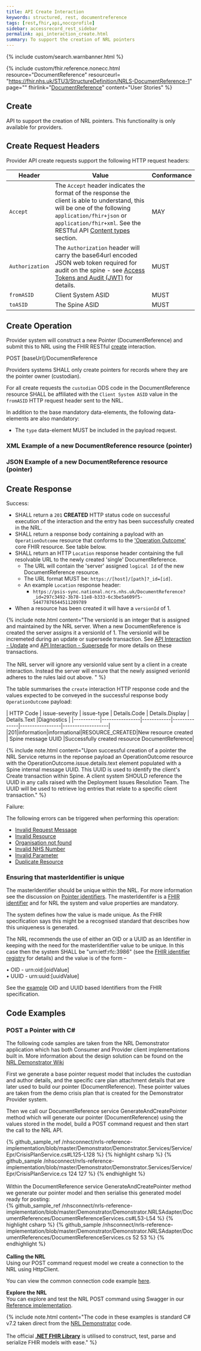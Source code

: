 ```yaml
---
title: API Create Interaction
keywords: structured, rest, documentreference
tags: [rest,fhir,api,noccprofile]
sidebar: accessrecord_rest_sidebar
permalink: api_interaction_create.html
summary: To support the creation of NRL pointers
---
```


{% include custom/search.warnbanner.html %}

{% include custom/fhir.reference.nonecc.html resource="DocumentReference" resourceurl= "https://fhir.nhs.uk/STU3/StructureDefinition/NRLS-DocumentReference-1" page="" fhirlink="[DocumentReference](https://www.hl7.org/fhir/STU3/documentreference.html)" content="User Stories" %}


## Create ##

API to support the creation of NRL pointers. This functionality is only available for providers.

## Create Request Headers ##

Provider API create requests support the following HTTP request headers:

| Header               | Value |Conformance |
|----------------------|-------|-------|
| `Accept`      | The `Accept` header indicates the format of the response the client is able to understand, this will be one of the following <code class="highlighter-rouge">application/fhir+json</code> or <code class="highlighter-rouge">application/fhir+xml</code>. See the RESTful API [Content types](development_general_api_guidance.html#content-types) section. | MAY |
| `Authorization`      | The `Authorization` header will carry the base64url encoded JSON web token required for audit on the spine - see [Access Tokens and Audit (JWT)](integration_access_tokens_and_audit_JWT.html) for details. |  MUST |
| `fromASID`           | Client System ASID | MUST |
| `toASID`             | The Spine ASID | MUST |


## Create Operation ##

Provider system will construct a new Pointer (DocumentReference) and submit this to NRL using the FHIR RESTful [create](https://www.hl7.org/fhir/http.html#create) interaction.

<div markdown="span" class="alert alert-success" role="alert">
POST [baseUrl]/DocumentReference</div>


Providers systems SHALL only create pointers for records where they are the pointer owner (custodian). 

For all create requests the `custodian` ODS code in the DocumentReference resource SHALL be affiliated with the `Client System ASID` value in the `fromASID` HTTP request header sent to the NRL.


<p>In addition to the base mandatory data-elements, the following data-elements are also mandatory:</p>

- The `type` data-element MUST be included in the payload request.

<!--
<p>All requests SHALL contain a valid ‘Authorization’ header and SHALL contain an ‘Accept’ header. </p>
<p>The `Accept` header indicates the format of the response the client is able to understand, this will be one of the following <code class="highlighter-rouge">application/fhir+json</code> or <code class="highlighter-rouge">application/fhir+xml</code>.</p>
-->

### XML Example of a new DocumentReference resource (pointer) ###

<script src="https://gist.github.com/sufyanpat/105a344c3a078475066ce09767658e82.js"></script>

### JSON Example of a new DocumentReference resource (pointer) ###
<script src="https://gist.github.com/sufyanpat/2668e9063c4444bd3329dbe69ba290b6.js"></script>

## Create Response ##

Success:

- SHALL return a `201` **CREATED** HTTP status code on successful execution of the interaction and the entry has been successfully created in the NRL.
- SHALL return a response body containing a payload with an `OperationOutcome` resource that conforms to the ['Operation Outcome'](http://hl7.org/fhir/STU3/operationoutcome.html) core FHIR resource. See table below.
- SHALL return an HTTP `Location` response header containing the full resolvable URL to the newly created 'single' DocumentReference. 
  - The URL will contain the 'server' assigned `logical Id` of the new DocumentReference resource.
  - The URL format MUST be: `https://[host]/[path]?_id=[id]`. 
  - An example `Location` response header: 
    - `https://psis-sync.national.ncrs.nhs.uk/DocumentReference?_id=297c3492-3b78-11e8-b333-6c3be5a609f5-54477876544511209789`
- When a resource has been created it will have a `versionId` of 1.

 


{% include note.html content="The versionId is an integer that is assigned and maintained by the NRL server. When a new DocumentReference is created the server assigns it a versionId of 1. The versionId will be incremeted during an update or supersede transaction. See [API Interaction - Update](api_interaction_update.html) and [API Interaction - Supersede](api_interaction_supersede.html) for more details on these transactions.<br/><br/> The NRL server will ignore any versionId value sent by a client in a create interaction. Instead the server will ensure that the newly assigned verionId adheres to the rules laid out above. 
" %}


The table summarises the `create` interaction HTTP response code and the values expected to be conveyed in the successful response body `OperationOutcome` payload:


| HTTP Code | issue-severity | issue-type | Details.Code | Details.Display | Details.Text |Diagnostics |
|-----------|----------------|------------|--------------|-----------------|-------------------|
|201|information|informational|RESOURCE_CREATED|New resource created | Spine message UUID |Successfully created resource DocumentReference|

{% include note.html content="Upon successful creation of a pointer the NRL Service returns in the reponse payload an OperationOutcome resource with the OperationOutcome.issue.details.text element populated with a Spine internal message UUID. This UUID is used to identify the client's Create transaction within Spine. A client system SHOULD reference the UUID in any calls raised with the Deployment Issues Resolution Team. The UUID will be used to retrieve log entries that relate to a specific client transaction." %}

<!--
ORIGINAL include note.html FOR ABOVE: 
include note.html content="The versionId is an integer that is assigned and maintained by the NRL server. When a new DocumentReference is created the server assigns it a versionId of 1. If a Provider subsequently updates that DocumentReference the server will increment the versionId by 1. <br/><br/> The NRL server will ignore any versionId value sent by a client in an update or create interaction. Instead the server will ensure that the newly assigned verionId adheres to the rules laid out above. The NRL server will ensure that it maintains the latest versionId of a DocumentReference
-->

Failure: 

The following errors can be triggered when performing this operation:

- [Invalid Request Message](development_general_api_guidance.html#invalid-request-message)
- [Invalid Resource](development_general_api_guidance.html#invalid-resource)
- [Organisation not found](development_general_api_guidance.html#organisation-not-found)
- [Invalid NHS Number](development_general_api_guidance.html#invalid-nhs-number)
- [Invalid Parameter](development_general_api_guidance.html#parameters)
- [Duplicate Resource](development_general_api_guidance.html#duplicate-resource)


### Ensuring that masterIdentifier is unique ###

The masterIdentifier should be unique within the NRL. For more information see the discussion on [Pointer identifiers](pointer_identity.html). The masterIdentifer is a [FHIR identifier](https://www.hl7.org/fhir/datatypes.html#Identifier) and for NRL the system and value properties are mandatory.

The system defines how the value is made unique. As the FHIR specification says this might be a recognised standard that describes how this uniqueness is generated.  

The NRL recommends the use of either an OID or a UUID as an Identifier in keeping with the need for the masterIdentifier value to be unique. In this case then the system SHALL be "urn:ietf:rfc:3986" (see the [FHIR identifier registry](https://www.hl7.org/fhir/identifier-registry.html) for details) and the value is of the form – 

•	OID -  urn:oid:[oidValue] <br/>
•	UUID - urn:uuid:[uuidValue]

See the [example](https://www.hl7.org/fhir/datatypes-examples.html#Identifier) OID and UUID based Identifiers from the FHIR specification.


## Code Examples ##

### POST a Pointer with C# ###

The following code samples are taken from the NRL Demonstrator application which has both Consumer and Provider client implementations built in. More information about the design solution can be found
on the [NRL Demonstrator Wiki](https://github.com/nhsconnect/nrls-reference-implementation/wiki)

First we generate a base pointer request model that includes the custodian and author details, and the specific care plan attachment details that are later used to build our pointer (DocumentReference). 
These pointer values are taken from the demo crisis plan that is created for the Demonstrator Provider system.

Then we call our DocumentReference service GenerateAndCreatePointer method which will generate our pointer (DocumentReference) using the values stored in the model, build a POST command request and then start the call to the NRL API.

<div class="github-sample-wrapper">
{% github_sample_ref /nhsconnect/nrls-reference-implementation/blob/master/Demonstrator/Demonstrator.Services/Service/Epr/CrisisPlanService.cs#L125-L128 %}
{% highlight csharp %}
{% github_sample /nhsconnect/nrls-reference-implementation/blob/master/Demonstrator/Demonstrator.Services/Service/Epr/CrisisPlanService.cs 124 127 %}
{% endhighlight %}
</div>

<br/>
Within the DocumentReference service GenerateAndCreatePointer method we generate our pointer model and then serialise this generated model ready for posting:


<div class="github-sample-wrapper">
{% github_sample_ref /nhsconnect/nrls-reference-implementation/blob/master/Demonstrator/Demonstrator.NRLSAdapter/DocumentReferences/DocumentReferenceServices.cs#L53-L54 %}
{% highlight csharp %}
{% github_sample /nhsconnect/nrls-reference-implementation/blob/master/Demonstrator/Demonstrator.NRLSAdapter/DocumentReferences/DocumentReferenceServices.cs 52 53 %}
{% endhighlight %}
</div>

<br/>
<b>Calling the NRL</b><br />
Using our POST command request model we create a connection to the NRL using HttpClient.

You can view the common connection code example [here](connectioncode_example.html).

<b>Explore the NRL</b><br />
You can explore and test the NRL POST command using Swagger in our [Reference implementation](https://data.developer.nhs.uk/nrls-ri/index.html#/Nrls/createPointer).

{% include note.html content="The code in these examples is standard C# v7.2 taken direct from the [NRL Demonstrator](https://nrls.digital.nhs.uk) code.<br /><br />The official <b>[.NET FHIR Library](https://ewoutkramer.github.io/fhir-net-api/)</b> is utilised to construct, test, parse and serialize FHIR models with ease." %}
